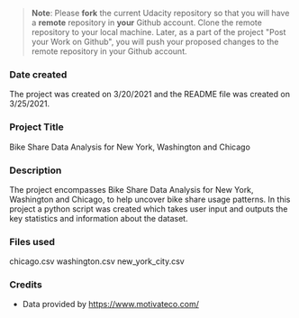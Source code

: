 >**Note**: Please **fork** the current Udacity repository so that you will have a **remote** repository in **your** Github account. Clone the remote repository to your local machine. Later, as a part of the project "Post your Work on Github", you will push your proposed changes to the remote repository in your Github account.

### Date created
The project was created on 3/20/2021 and the README file was created on 3/25/2021.

### Project Title
Bike Share Data Analysis for New York, Washington and Chicago

### Description
The project encompasses Bike Share Data Analysis for New York, Washington and Chicago, to help uncover bike share usage patterns. In this project a python script was created which takes user input and outputs the key statistics and information about the dataset.

### Files used
chicago.csv
washington.csv
new_york_city.csv

### Credits
- Data provided by https://www.motivateco.com/
